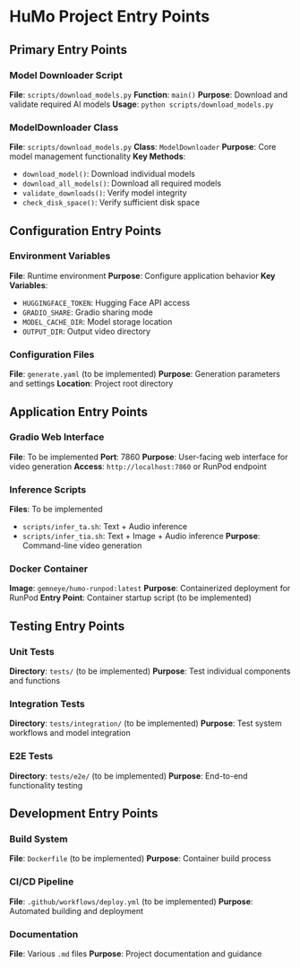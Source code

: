 # HuMo Project Entry Points

## Primary Entry Points

### Model Downloader Script
**File**: `scripts/download_models.py`
**Function**: `main()`
**Purpose**: Download and validate required AI models
**Usage**: `python scripts/download_models.py`

### ModelDownloader Class
**File**: `scripts/download_models.py`
**Class**: `ModelDownloader`
**Purpose**: Core model management functionality
**Key Methods**:
- `download_model()`: Download individual models
- `download_all_models()`: Download all required models
- `validate_downloads()`: Verify model integrity
- `check_disk_space()`: Verify sufficient disk space

## Configuration Entry Points

### Environment Variables
**File**: Runtime environment
**Purpose**: Configure application behavior
**Key Variables**:
- `HUGGINGFACE_TOKEN`: Hugging Face API access
- `GRADIO_SHARE`: Gradio sharing mode
- `MODEL_CACHE_DIR`: Model storage location
- `OUTPUT_DIR`: Output video directory

### Configuration Files
**File**: `generate.yaml` (to be implemented)
**Purpose**: Generation parameters and settings
**Location**: Project root directory

## Application Entry Points

### Gradio Web Interface
**File**: To be implemented
**Port**: 7860
**Purpose**: User-facing web interface for video generation
**Access**: `http://localhost:7860` or RunPod endpoint

### Inference Scripts
**Files**: To be implemented
- `scripts/infer_ta.sh`: Text + Audio inference
- `scripts/infer_tia.sh`: Text + Image + Audio inference
**Purpose**: Command-line video generation

### Docker Container
**Image**: `gemneye/humo-runpod:latest`
**Purpose**: Containerized deployment for RunPod
**Entry Point**: Container startup script (to be implemented)

## Testing Entry Points

### Unit Tests
**Directory**: `tests/` (to be implemented)
**Purpose**: Test individual components and functions

### Integration Tests
**Directory**: `tests/integration/` (to be implemented)
**Purpose**: Test system workflows and model integration

### E2E Tests
**Directory**: `tests/e2e/` (to be implemented)
**Purpose**: End-to-end functionality testing

## Development Entry Points

### Build System
**File**: `Dockerfile` (to be implemented)
**Purpose**: Container build process

### CI/CD Pipeline
**File**: `.github/workflows/deploy.yml` (to be implemented)
**Purpose**: Automated building and deployment

### Documentation
**File**: Various `.md` files
**Purpose**: Project documentation and guidance